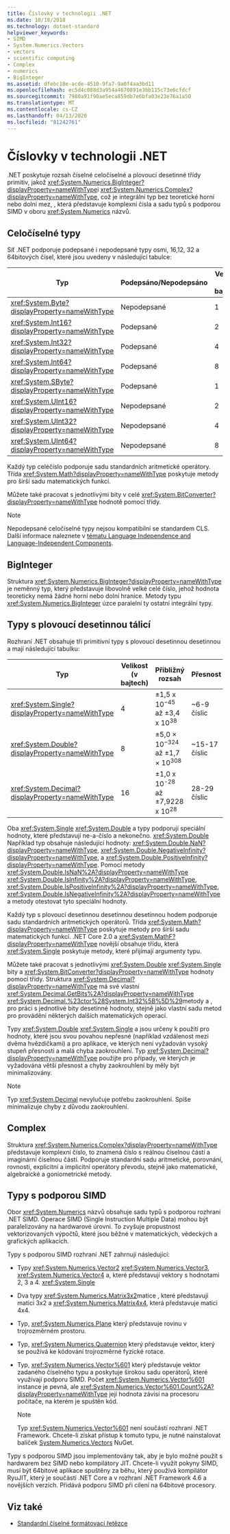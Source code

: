 ```yaml
---
title: Číslovky v technologii .NET
ms.date: 10/18/2018
ms.technology: dotnet-standard
helpviewer_keywords:
- SIMD
- System.Numerics.Vectors
- vectors
- scientific computing
- Complex
- numerics
- BigInteger
ms.assetid: dfebc18e-acde-4510-9fa7-9a0f4aa3bd11
ms.openlocfilehash: ec5d4c088d3a954a4670891e3bb115c73e6cfdcf
ms.sourcegitcommit: 7980a91f90ae5eca859db7e6bfa03e23e76a1a50
ms.translationtype: MT
ms.contentlocale: cs-CZ
ms.lasthandoff: 04/13/2020
ms.locfileid: "81242761"
---
```

# <a name="numerics-in-net"></a>Číslovky v technologii .NET

.NET poskytuje rozsah číselné celočíselné a plovoucí desetinné třídy primitiv, jakož <xref:System.Numerics.BigInteger?displayProperty=nameWithType>i <xref:System.Numerics.Complex?displayProperty=nameWithType>, což je integrální typ bez teoretické horní nebo dolní mez, , která představuje komplexní čísla a sadu typů s podporou SIMD v oboru <xref:System.Numerics> názvů.
  
## <a name="integer-types"></a>Celočíselné typy

Síť .NET podporuje podepsané i nepodepsané typy osmi, 16,12, 32 a 64bitových čísel, které jsou uvedeny v následující tabulce:
  
|Typ|Podepsáno/Nepodepsáno|Velikost (v bajtech)|Minimální hodnota|Maximální hodnota|  
|----------|----------------------|--------------------|-------------------|-------------------|  
|<xref:System.Byte?displayProperty=nameWithType>|Nepodepsané|1|0|255|  
|<xref:System.Int16?displayProperty=nameWithType>|Podepsané|2|-32,768|32 767|  
|<xref:System.Int32?displayProperty=nameWithType>|Podepsané|4|-2,147,483,648|2,147,483,647|  
|<xref:System.Int64?displayProperty=nameWithType>|Podepsané|8|-9,223,372,036,854,775,808|9,223,372,036,854,775,807|  
|<xref:System.SByte?displayProperty=nameWithType>|Podepsané|1|-128|127|  
|<xref:System.UInt16?displayProperty=nameWithType>|Nepodepsané|2|0|65,535|  
|<xref:System.UInt32?displayProperty=nameWithType>|Nepodepsané|4|0|4,294,967,295|  
|<xref:System.UInt64?displayProperty=nameWithType>|Nepodepsané|8|0|18,446,744,073,709,551,615|  
  
Každý typ celéčíslo podporuje sadu standardních aritmetické operátory. Třída <xref:System.Math?displayProperty=nameWithType> poskytuje metody pro širší sadu matematických funkcí.

Můžete také pracovat s jednotlivými bity v celé <xref:System.BitConverter?displayProperty=nameWithType> hodnotě pomocí třídy.  

> [!NOTE]  
> Nepodepsané celočíselné typy nejsou kompatibilní se standardem CLS. Další informace naleznete v [tématu Language Independence and Language-Independent Components](language-independence-and-language-independent-components.md).

## <a name="biginteger"></a>BigInteger

Struktura <xref:System.Numerics.BigInteger?displayProperty=nameWithType> je neměnný typ, který představuje libovolně velké celé číslo, jehož hodnota teoreticky nemá žádné horní nebo dolní hranice. Metody typu <xref:System.Numerics.BigInteger> úzce paralelní ty ostatní integrální typy.
  
## <a name="floating-point-types"></a>Typy s plovoucí desetinnou tálicí

Rozhraní .NET obsahuje tři primitivní typy s plovoucí desetinnou desetinnou a mají následující tabulku:
  
|Typ|Velikost (v bajtech)|Přibližný rozsah|Přesnost|  
|----------|--------|---------------------|--------------------|  
|<xref:System.Single?displayProperty=nameWithType>|4|±1,5 x 10<sup>−45</sup> až ±3,4 x 10<sup>38</sup>|~6-9 číslic|  
|<xref:System.Double?displayProperty=nameWithType>|8|±5,0 × 10<sup>−324</sup> až ±1,7 × 10<sup>308</sup>|~15-17 číslic|  
|<xref:System.Decimal?displayProperty=nameWithType>|16|±1,0 x 10<sup>-28</sup> až ±7,9228 x 10<sup>28</sup>|28-29 číslic|  
  
Oba <xref:System.Single> <xref:System.Double> a typy podporují speciální hodnoty, které představují ne-a-číslo a nekonečno. <xref:System.Double> Například typ obsahuje následující hodnoty: <xref:System.Double.NaN?displayProperty=nameWithType>, <xref:System.Double.NegativeInfinity?displayProperty=nameWithType>, a <xref:System.Double.PositiveInfinity?displayProperty=nameWithType>. Pomocí metody <xref:System.Double.IsNaN%2A?displayProperty=nameWithType> <xref:System.Double.IsInfinity%2A?displayProperty=nameWithType>, <xref:System.Double.IsPositiveInfinity%2A?displayProperty=nameWithType>, <xref:System.Double.IsNegativeInfinity%2A?displayProperty=nameWithType> a metody otestovat tyto speciální hodnoty.

Každý typ s plovoucí desetinnou desetinnou desetinnou hodem podporuje sadu standardních aritmetických operátorů. Třída <xref:System.Math?displayProperty=nameWithType> poskytuje metody pro širší sadu matematických funkcí. .NET Core 2.0 a <xref:System.MathF?displayProperty=nameWithType> novější obsahuje třídu, která <xref:System.Single> poskytuje metody, které přijímají argumenty typu.

Můžete také pracovat s jednotlivými <xref:System.Double> <xref:System.Single> bity a <xref:System.BitConverter?displayProperty=nameWithType> hodnoty pomocí třídy. Struktura <xref:System.Decimal?displayProperty=nameWithType> má své vlastní <xref:System.Decimal.GetBits%2A?displayProperty=nameWithType> <xref:System.Decimal.%23ctor%28System.Int32%5B%5D%29>metody a , pro práci s jednotlivé bity desetinné hodnoty, stejně jako vlastní sadu metod pro provádění některých dalších matematických operací.
  
Typy <xref:System.Double> <xref:System.Single> a jsou určeny k použití pro hodnoty, které jsou svou povahou nepřesné (například vzdálenost mezi dvěma hvězdičkami) a pro aplikace, ve kterých není vyžadován vysoký stupeň přesnosti a malá chyba zaokrouhlení. Typ <xref:System.Decimal?displayProperty=nameWithType> použijte pro případy, ve kterých je vyžadována větší přesnost a chyby zaokrouhlení by měly být minimalizovány.

> [!NOTE]
> Typ <xref:System.Decimal> nevylučuje potřebu zaokrouhlení. Spíše minimalizuje chyby z důvodu zaokrouhlení.
  
## <a name="complex"></a>Complex

Struktura <xref:System.Numerics.Complex?displayProperty=nameWithType> představuje komplexní číslo, to znamená číslo s reálnou číselnou částí a imaginární číselnou částí. Podporuje standardní sadu aritmetické, porovnání, rovnosti, explicitní a implicitní operátory převodu, stejně jako matematické, algebraické a goniometrické metody.  
  
## <a name="simd-enabled-types"></a>Typy s podporou SIMD

Obor <xref:System.Numerics> názvů obsahuje sadu typů s podporou rozhraní .NET SIMD. Operace SIMD (Single Instruction Multiple Data) mohou být paralelizovány na hardwarové úrovni. To zvyšuje propustnost vektorizovaných výpočtů, které jsou běžné v matematických, vědeckých a grafických aplikacích.
  
Typy s podporou SIMD rozhraní .NET zahrnují následující:

- Typy <xref:System.Numerics.Vector2> <xref:System.Numerics.Vector3>, <xref:System.Numerics.Vector4> a, které představují vektory s hodnotami 2, 3 a 4. <xref:System.Single>

- Dva typy <xref:System.Numerics.Matrix3x2>matice , které představují matici 3x2 a <xref:System.Numerics.Matrix4x4>, která představuje matici 4x4.

- Typ, <xref:System.Numerics.Plane> který představuje rovinu v trojrozměrném prostoru.

- Typ, <xref:System.Numerics.Quaternion> který představuje vektor, který se používá ke kódování trojrozměrné fyzické rotace.

- Typ, <xref:System.Numerics.Vector%601> který představuje vektor zadaného číselného typu a poskytuje širokou sadu operátorů, které využívají podporu SIMD. Počet <xref:System.Numerics.Vector%601> instance je pevná, ale <xref:System.Numerics.Vector%601.Count%2A?displayProperty=nameWithType> její hodnota závisí na procesoru počítače, na kterém je spuštěn kód.
  > [!NOTE]
  > Typ <xref:System.Numerics.Vector%601> není součástí rozhraní .NET Framework. Chcete-li získat přístup k tomuto typu, je nutné nainstalovat balíček [System.Numerics.Vectors](https://www.nuget.org/packages/System.Numerics.Vectors) NuGet.
  
Typy s podporou SIMD jsou implementovány tak, aby je bylo možné použít s hardwarem bez SIMD nebo kompilátory JIT. Chcete-li využít pokyny SIMD, musí být 64bitové aplikace spuštěny za běhu, který používá kompilátor RyuJIT, který je součástí .NET Core a v rozhraní .NET Framework 4.6 a novějších verzích. Přidává podporu SIMD při cílení na 64bitové procesory.

## <a name="see-also"></a>Viz také

- [Standardní číselné formátovací řetězce](base-types/standard-numeric-format-strings.md)
